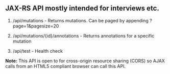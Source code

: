 JAX-RS API mostly intended for interviews etc.
---------------------------------------------
1. /api/mutations - Returns mutations. Can be paged by appending ?page=1&pagesize=20

2. /api/mutations/{id}/annotations - Returns annotations for a specific mutation

3. /api/test - Health check

**Note:** This API is open to for cross-origin resource sharing (CORS) so AJAX calls from an HTML5 compliant browser can call this API.
